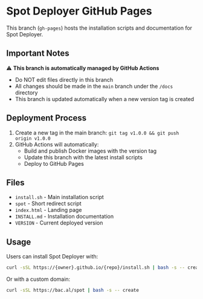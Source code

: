 # Spot Deployer GitHub Pages

This branch (`gh-pages`) hosts the installation scripts and documentation for Spot Deployer.

## Important Notes

⚠️ **This branch is automatically managed by GitHub Actions**

- Do NOT edit files directly in this branch
- All changes should be made in the `main` branch under the `/docs` directory
- This branch is updated automatically when a new version tag is created

## Deployment Process

1. Create a new tag in the main branch: `git tag v1.0.0 && git push origin v1.0.0`
2. GitHub Actions will automatically:
   - Build and publish Docker images with the version tag
   - Update this branch with the latest install scripts
   - Deploy to GitHub Pages

## Files

- `install.sh` - Main installation script
- `spot` - Short redirect script
- `index.html` - Landing page
- `INSTALL.md` - Installation documentation
- `VERSION` - Current deployed version

## Usage

Users can install Spot Deployer with:

```bash
curl -sSL https://{owner}.github.io/{repo}/install.sh | bash -s -- create
```

Or with a custom domain:

```bash
curl -sSL https://bac.al/spot | bash -s -- create
```
